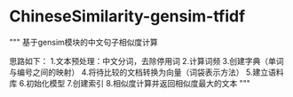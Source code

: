 # ChineseSimilarity-gensim-tfidf
"""
基于gensim模块的中文句子相似度计算

思路如下：
1.文本预处理：中文分词，去除停用词
2.计算词频
3.创建字典（单词与编号之间的映射）
4.将待比较的文档转换为向量（词袋表示方法）
5.建立语料库
6.初始化模型
7.创建索引
8.相似度计算并返回相似度最大的文本
"""
